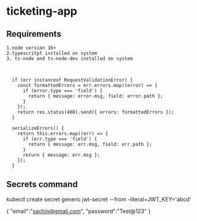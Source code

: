# ticketing-app

## Requirements

```
1.node version 16+
2.typescritpt installed on system
3. ts-node and ts-node-dev installed on system

```

```


  if (err instanceof RequestValidationError) {
    const formattedErrors = err.errors.map((error) => {
      if (error.type === 'field') {
        return { message: error.msg, field: error.path };
      }
    });
    return res.status(400).send({ errors: formattedErrors });
  }

```

```
  serializeErrors() {
    return this.errors.map((err) => {
      if (err.type === 'field') {
        return { message: err.msg, field: err.path };
      }
      return { message: err.msg };
    });
  }
```

## Secrets command
kubectl create secret generic jwt-secret --from -literal=JWT_KEY='abcd'


{
    "email":"sachin@gmail.com",
    "password":"Test@123"
}
